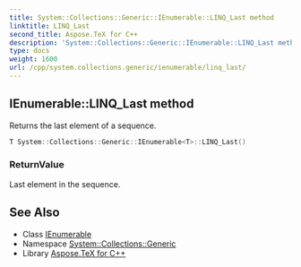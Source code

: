 ```yaml
---
title: System::Collections::Generic::IEnumerable::LINQ_Last method
linktitle: LINQ_Last
second_title: Aspose.TeX for C++
description: 'System::Collections::Generic::IEnumerable::LINQ_Last method. Returns the last element of a sequence in C++.'
type: docs
weight: 1600
url: /cpp/system.collections.generic/ienumerable/linq_last/
---
```

## IEnumerable::LINQ_Last method


Returns the last element of a sequence.

```cpp
T System::Collections::Generic::IEnumerable<T>::LINQ_Last()
```


### ReturnValue

Last element in the sequence.

## See Also

* Class [IEnumerable](../)
* Namespace [System::Collections::Generic](../../)
* Library [Aspose.TeX for C++](../../../)
